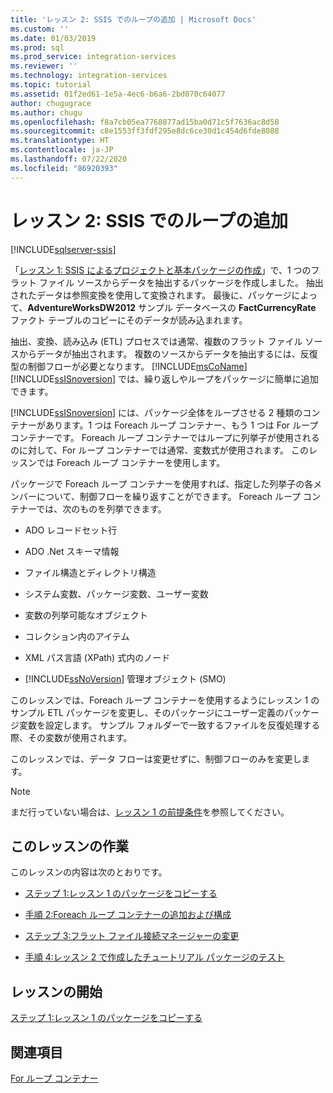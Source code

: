 ```yaml
---
title: 'レッスン 2: SSIS でのループの追加 | Microsoft Docs'
ms.custom: ''
ms.date: 01/03/2019
ms.prod: sql
ms.prod_service: integration-services
ms.reviewer: ''
ms.technology: integration-services
ms.topic: tutorial
ms.assetid: 01f2ed61-1e5a-4ec6-b6a6-2bd070c64077
author: chugugrace
ms.author: chugu
ms.openlocfilehash: f8a7cb05ea7768877ad15ba0d71c5f7636ac8d58
ms.sourcegitcommit: c8e1553ff3fdf295e8dc6ce30d1c454d6fde8088
ms.translationtype: HT
ms.contentlocale: ja-JP
ms.lasthandoff: 07/22/2020
ms.locfileid: "86920393"
---
```

# <a name="lesson-2-add-looping-with-ssis"></a>レッスン 2: SSIS でのループの追加

[!INCLUDE[sqlserver-ssis](../includes/applies-to-version/sqlserver-ssis.md)]



「[レッスン 1: SSIS によるプロジェクトと基本パッケージの作成](../integration-services/lesson-1-create-a-project-and-basic-package-with-ssis.md)」で、1 つのフラット ファイル ソースからデータを抽出するパッケージを作成しました。 抽出されたデータは参照変換を使用して変換されます。 最後に、パッケージによって、**AdventureWorksDW2012** サンプル データベースの **FactCurrencyRate** ファクト テーブルのコピーにそのデータが読み込まれます。  
  
抽出、変換、読み込み (ETL) プロセスでは通常、複数のフラット ファイル ソースからデータが抽出されます。 複数のソースからデータを抽出するには、反復型の制御フローが必要となります。 [!INCLUDE[msCoName](../includes/msconame-md.md)] [!INCLUDE[ssISnoversion](../includes/ssisnoversion-md.md)] では、繰り返しやループをパッケージに簡単に追加できます。  
  
[!INCLUDE[ssISnoversion](../includes/ssisnoversion-md.md)] には、パッケージ全体をループさせる 2 種類のコンテナーがあります。1 つは Foreach ループ コンテナー、もう 1 つは For ループ コンテナーです。 Foreach ループ コンテナーではループに列挙子が使用されるのに対して、For ループ コンテナーでは通常、変数式が使用されます。 このレッスンでは Foreach ループ コンテナーを使用します。  
  
パッケージで Foreach ループ コンテナーを使用すれば、指定した列挙子の各メンバーについて、制御フローを繰り返すことができます。 Foreach ループ コンテナーでは、次のものを列挙できます。  
  
-   ADO レコードセット行  
  
-   ADO .Net スキーマ情報  
  
-   ファイル構造とディレクトリ構造  
  
-   システム変数、パッケージ変数、ユーザー変数  
  
-   変数の列挙可能なオブジェクト  
  
-   コレクション内のアイテム  
  
-   XML パス言語 (XPath) 式内のノード  
  
-   [!INCLUDE[ssNoVersion](../includes/ssnoversion-md.md)] 管理オブジェクト (SMO)  
  
このレッスンでは、Foreach ループ コンテナーを使用するようにレッスン 1 のサンプル ETL パッケージを変更し、そのパッケージにユーザー定義のパッケージ変数を設定します。 サンプル フォルダーで一致するファイルを反復処理する際、その変数が使用されます。   
  
このレッスンでは、データ フローは変更せずに、制御フローのみを変更します。  
  
> [!NOTE]  
> まだ行っていない場合は、[レッスン 1 の前提条件](../integration-services/lesson-1-create-a-project-and-basic-package-with-ssis.md#prerequisites)を参照してください。

## <a name="lesson-tasks"></a>このレッスンの作業  
このレッスンの内容は次のとおりです。  
  
-   [ステップ 1:レッスン 1 のパッケージをコピーする](../integration-services/lesson-2-1-copying-the-lesson-1-package.md)  
  
-   [手順 2:Foreach ループ コンテナーの追加および構成](../integration-services/lesson-2-2-adding-and-configuring-the-foreach-loop-container.md)  
  
-   [ステップ 3:フラット ファイル接続マネージャーの変更](../integration-services/lesson-2-3-modifying-the-flat-file-connection-manager.md)  
  
-   [手順 4:レッスン 2 で作成したチュートリアル パッケージのテスト](../integration-services/lesson-2-4-testing-the-lesson-2-tutorial-package.md)  
  
## <a name="start-the-lesson"></a>レッスンの開始  
[ステップ 1:レッスン 1 のパッケージをコピーする](../integration-services/lesson-2-1-copying-the-lesson-1-package.md)  
  
## <a name="see-also"></a>関連項目  
[For ループ コンテナー](../integration-services/control-flow/for-loop-container.md)  
  
  
  
